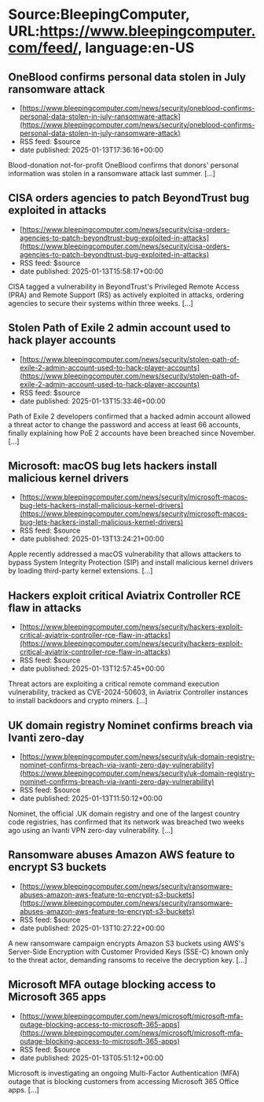 # Source:BleepingComputer, URL:https://www.bleepingcomputer.com/feed/, language:en-US

## OneBlood confirms personal data stolen in July ransomware attack
 - [https://www.bleepingcomputer.com/news/security/oneblood-confirms-personal-data-stolen-in-july-ransomware-attack](https://www.bleepingcomputer.com/news/security/oneblood-confirms-personal-data-stolen-in-july-ransomware-attack)
 - RSS feed: $source
 - date published: 2025-01-13T17:36:16+00:00

Blood-donation not-for-profit OneBlood confirms that donors' personal information was stolen in a ransomware attack last summer. [...]

## CISA orders agencies to patch BeyondTrust bug exploited in attacks
 - [https://www.bleepingcomputer.com/news/security/cisa-orders-agencies-to-patch-beyondtrust-bug-exploited-in-attacks](https://www.bleepingcomputer.com/news/security/cisa-orders-agencies-to-patch-beyondtrust-bug-exploited-in-attacks)
 - RSS feed: $source
 - date published: 2025-01-13T15:58:17+00:00

​CISA tagged a vulnerability in BeyondTrust's Privileged Remote Access (PRA) and Remote Support (RS) as actively exploited in attacks, ordering agencies to secure their systems within three weeks. [...]

## Stolen Path of Exile 2 admin account used to hack player accounts
 - [https://www.bleepingcomputer.com/news/security/stolen-path-of-exile-2-admin-account-used-to-hack-player-accounts](https://www.bleepingcomputer.com/news/security/stolen-path-of-exile-2-admin-account-used-to-hack-player-accounts)
 - RSS feed: $source
 - date published: 2025-01-13T15:33:46+00:00

Path of Exile 2 developers confirmed that a hacked admin account allowed a threat actor to change the password and access at least 66 accounts, finally explaining how PoE 2 accounts have been breached since November. [...]

## Microsoft: macOS bug lets hackers install malicious kernel drivers
 - [https://www.bleepingcomputer.com/news/security/microsoft-macos-bug-lets-hackers-install-malicious-kernel-drivers](https://www.bleepingcomputer.com/news/security/microsoft-macos-bug-lets-hackers-install-malicious-kernel-drivers)
 - RSS feed: $source
 - date published: 2025-01-13T13:24:21+00:00

Apple recently addressed a macOS vulnerability that allows attackers to bypass System Integrity Protection (SIP) and install malicious kernel drivers by loading third-party kernel extensions. [...]

## Hackers exploit critical Aviatrix Controller RCE flaw in attacks
 - [https://www.bleepingcomputer.com/news/security/hackers-exploit-critical-aviatrix-controller-rce-flaw-in-attacks](https://www.bleepingcomputer.com/news/security/hackers-exploit-critical-aviatrix-controller-rce-flaw-in-attacks)
 - RSS feed: $source
 - date published: 2025-01-13T12:57:45+00:00

Threat actors are exploiting a critical remote command execution vulnerability, tracked as CVE-2024-50603, in Aviatrix Controller instances to install backdoors and crypto miners. [...]

## UK domain registry Nominet confirms breach via Ivanti zero-day
 - [https://www.bleepingcomputer.com/news/security/uk-domain-registry-nominet-confirms-breach-via-ivanti-zero-day-vulnerability](https://www.bleepingcomputer.com/news/security/uk-domain-registry-nominet-confirms-breach-via-ivanti-zero-day-vulnerability)
 - RSS feed: $source
 - date published: 2025-01-13T11:50:12+00:00

Nominet, the official .UK domain registry and one of the largest country code registries, has confirmed that its network was breached two weeks ago using an Ivanti VPN zero-day vulnerability. [...]

## Ransomware abuses Amazon AWS feature to encrypt S3 buckets
 - [https://www.bleepingcomputer.com/news/security/ransomware-abuses-amazon-aws-feature-to-encrypt-s3-buckets](https://www.bleepingcomputer.com/news/security/ransomware-abuses-amazon-aws-feature-to-encrypt-s3-buckets)
 - RSS feed: $source
 - date published: 2025-01-13T10:27:22+00:00

A new ransomware campaign encrypts Amazon S3 buckets using AWS's Server-Side Encryption with Customer Provided Keys (SSE-C) known only to the threat actor, demanding ransoms to receive the decryption key. [...]

## Microsoft MFA outage blocking access to Microsoft 365 apps
 - [https://www.bleepingcomputer.com/news/microsoft/microsoft-mfa-outage-blocking-access-to-microsoft-365-apps](https://www.bleepingcomputer.com/news/microsoft/microsoft-mfa-outage-blocking-access-to-microsoft-365-apps)
 - RSS feed: $source
 - date published: 2025-01-13T05:51:12+00:00

​Microsoft is investigating an ongoing Multi-Factor Authentication (MFA) outage that is blocking customers from accessing Microsoft 365 Office apps. [...]

